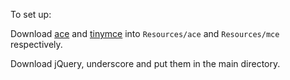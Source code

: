 To set up:

Download [ace](https://ace.c9.io/) and [tinymce](https://www.tinymce.com/) into `Resources/ace` and `Resources/mce` respectively.

Download jQuery, underscore and put them in the main directory.